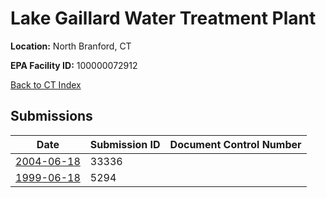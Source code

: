 # Lake Gaillard Water Treatment Plant

**Location:** North Branford, CT

**EPA Facility ID:** 100000072912

[Back to CT Index](../../index.md)

## Submissions

| Date | Submission ID | Document Control Number |
|------|--------------|-------------------------|
| [2004-06-18](submissions/33336.md) | 33336 |  |
| [1999-06-18](submissions/5294.md) | 5294 |  |
